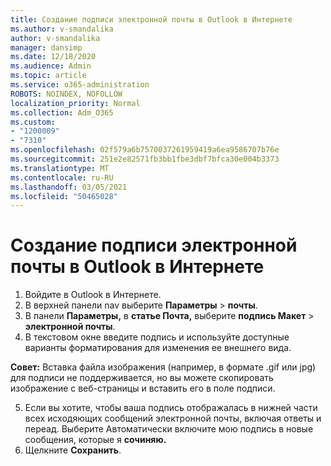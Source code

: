 ```yaml
---
title: Создание подписи электронной почты в Outlook в Интернете
ms.author: v-smandalika
author: v-smandalika
manager: dansimp
ms.date: 12/18/2020
ms.audience: Admin
ms.topic: article
ms.service: o365-administration
ROBOTS: NOINDEX, NOFOLLOW
localization_priority: Normal
ms.collection: Adm_O365
ms.custom:
- "1200009"
- "7310"
ms.openlocfilehash: 02f579a6b7570037261959419a6ea9586707b76e
ms.sourcegitcommit: 251e2e82571fb3bb1fbe3dbf7bfca30e004b3373
ms.translationtype: MT
ms.contentlocale: ru-RU
ms.lasthandoff: 03/05/2021
ms.locfileid: "50465028"
---
```

# <a name="create-an-email-signature-in-outlook-on-the-web"></a>Создание подписи электронной почты в Outlook в Интернете

1. Войдите в Outlook в Интернете.
2. В верхней панели nav выберите **Параметры**  >  **почты**.
3. В панели **Параметры,** в **статье Почта,** выберите **подпись Макет**  >  **электронной почты**.
4. В текстовом окне введите подпись и используйте доступные варианты форматирования для изменения ее внешнего вида.

**Совет:** Вставка файла изображения (например, в формате .gif или jpg) для подписи не поддерживается, но вы можете скопировать изображение с веб-страницы и вставить его в поле подписи.

5. Если вы хотите, чтобы ваша подпись отображалась в нижней части всех исходяющих сообщений электронной почты, включая ответы и переад. Выберите Автоматически включите мою подпись в новые сообщения, которые я **сочиняю.**
6. Щелкните **Сохранить**.
